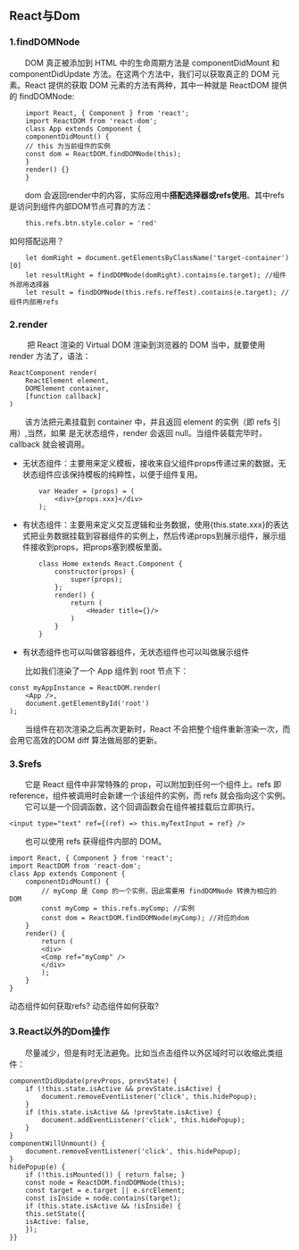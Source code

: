 ## React与Dom
### 1.findDOMNode
&emsp;&emsp;DOM 真正被添加到 HTML 中的生命周期方法是 componentDidMount 和 componentDidUpdate 方法。在这两个方法中，我们可以获取真正的 DOM 元素。React 提供的获取 DOM 元素的方法有两种，其中一种就是 ReactDOM 提供的 findDOMNode:
```
    import React, { Component } from 'react'; 
    import ReactDOM from 'react-dom'; 
    class App extends Component { 
    componentDidMount() { 
    // this 为当前组件的实例
    const dom = ReactDOM.findDOMNode(this); 
    } 
    render() {} 
    }
```
&emsp;&emsp;dom 会返回render中的内容，实际应用中**搭配选择器或refs使用**。其中refs是访问到组件内部DOM节点可靠的方法：
```
    this.refs.btn.style.color = 'red'
```
如何搭配运用？
```
    let domRight = document.getElementsByClassName('target-container')[0]
    let resultRight = findDOMNode(domRight).contains(e.target); //组件外部用选择器
    let result = findDOMNode(this.refs.refTest).contains(e.target); //组件内部用refs
```
### 2.render
&emsp;&emsp; 把 React 渲染的
Virtual DOM 渲染到浏览器的 DOM 当中，就要使用 render 方法了，语法：
```
ReactComponent render(
    ReactElement element,
    DOMElement container,
    [function callback]
)
```
&emsp;&emsp;该方法把元素挂载到 container 中，并且返回 element 的实例（即 refs 引用）,当然，如果
是无状态组件，render 会返回 null。当组件装载完毕时，callback 就会被调用。

- 无状态组件：主要用来定义模板，接收来自父组件props传递过来的数据，无状态组件应该保持模板的纯粹性，以便于组件复用。
    ```
        var Header = (props) = (
            <div>{props.xxx}</div>
        );
    ```
- 有状态组件：主要用来定义交互逻辑和业务数据，使用{this.state.xxx}的表达式把业务数据挂载到容器组件的实例上，然后传递props到展示组件，展示组件接收到props，把props塞到模板里面。
    ```
        class Home extends React.Component {
            constructor(props) {
                super(props);
            };
            render() {
                return (
                    <Header title={}/>
                )
            }
        }
    ```
- 有状态组件也可以叫做容器组件，无状态组件也可以叫做展示组件

&emsp;&emsp;比如我们渲染了一个 App 组件到 root 节点下：
```
const myAppInstance = ReactDOM.render(
    <App />, 
    document.getElementById('root')
);
```
&emsp;&emsp;当组件在初次渲染之后再次更新时，React 不会把整个组件重新渲染一次，而会用它高效的DOM diff 算法做局部的更新。

### 3.$refs
&emsp;&emsp;它是 React 组件中非常特殊的 prop，可以附加到任何一个组件上。refs 即 reference，组件被调用时会新建一个该组件的实例，而 refs 就会指向这个实例。
&emsp;&emsp;它可以是一个回调函数，这个回调函数会在组件被挂载后立即执行。
```
<input type="text" ref={(ref) => this.myTextInput = ref} />
```
&emsp;&emsp;也可以使用 refs 获得组件内部的 DOM。
```
import React, { Component } from 'react';
import ReactDOM from 'react-dom';
class App extends Component {
    componentDidMount() {
        // myComp 是 Comp 的一个实例，因此需要用 findDOMNode 转换为相应的 DOM
        const myComp = this.refs.myComp; //实例
        const dom = ReactDOM.findDOMNode(myComp); //对应的dom
    }
    render() {
        return (
        <div>
        <Comp ref="myComp" />
        </div>
        );
    }
}
```

动态组件如何获取refs?
动态组件如何获取?

### 3.React以外的Dom操作
&emsp;&emsp;尽量减少，但是有时无法避免。比如当点击组件以外区域时可以收缩此类组件：
```
componentDidUpdate(prevProps, prevState) {
    if (!this.state.isActive && prevState.isActive) {
        document.removeEventListener('click', this.hidePopup);
    }
    if (this.state.isActive && !prevState.isActive) {
        document.addEventListener('click', this.hidePopup);
    }
}   
componentWillUnmount() {
    document.removeEventListener('click', this.hidePopup);
}
hidePopup(e) {
    if (!this.isMounted()) { return false; }
    const node = ReactDOM.findDOMNode(this);
    const target = e.target || e.srcElement;
    const isInside = node.contains(target);
    if (this.state.isActive && !isInside) {
    this.setState({
    isActive: false,
    });
}}
```